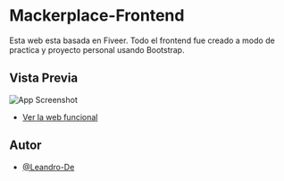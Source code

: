 # Mackerplace-Frontend
Esta web esta basada en Fiveer.
Todo el frontend fue creado a modo de practica y proyecto personal usando Bootstrap.

## Vista Previa

![App Screenshot](https://i.imgur.com/xbETwej.png)
- [Ver la web funcional](https://gifted-hugle-944c7f.netlify.app/)
  
## Autor

- [@Leandro-De](https://github.com/Leandro-De)
